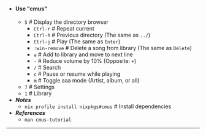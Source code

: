 - #### Use "cmus" 
    - `5` # Display the directory browser
        - `Ctrl-r` # Repeat current
        - `Ctrl-h` # Previous directory (The same as `../`)
        - `Ctrl-j` # Play (The same as `Enter`)
        - `:win-remove` # Delete a song from library (The same as `Delete`)
        - `a` # Add to library and move to next line
        - `-` # Reduce volume by 10% (Opposite: `+`)
        - `/` # Search
        - `c` # Pause or resume while playing
        - `m` # Toggle aaa mode (Artist, album, or all)
    - `7` # Settings
    - `1` # Library
- ***Notes***
    - `nix profile install nixpkgs#cmus` # Install dependencies
- ***References***
    - `man cmus-tutorial`
- ---
